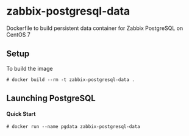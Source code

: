 zabbix-postgresql-data
======================

Dockerfile to build persistent data container for Zabbix PostgreSQL on CentOS 7

Setup
-----

To build the image

    # docker build --rm -t zabbix-postgresql-data .

Launching PostgreSQL
--------------------

#### Quick Start

    # docker run --name pgdata zabbix-postgresql-data
